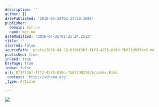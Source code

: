 ```yaml
---
description: ''
author: []
datePublished: '2016-04-26T02:27:59.369Z'
publisher:
  domain: mir.no
  name: mir.no
dateModified: '2016-04-26T02:25:24.251Z'
title: ''
starred: false
sourcePath: _posts/2016-04-26-8f24f36f-fff3-4275-816d-fb673d037dc0.md
published: true
inFeed: true
hasPage: true
inNav: false
url: 8f24f36f-fff3-4275-816d-fb673d037dc0/index.html
_context: 'http://schema.org'
_type: Article

---
```

![](http://cdn.mir.no/articles/_resampled/ScaleWidthWyIyMDAwIl0/Powerhouse-in-the-Hague-Poster-b-credits-and-copyrights-by-MIR.jpg)